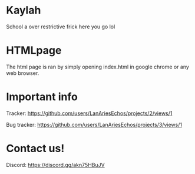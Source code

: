 # Kaylah
School a over restrictive frick here you go lol



# HTMLpage
The html page is ran by simply opening index.html in google chrome or any web browser.




# Important info

Tracker:
https://github.com/users/LanAriesEchos/projects/2/views/1

Bug tracker:
https://github.com/users/LanAriesEchos/projects/3/views/1

# Contact us!

Discord:
https://discord.gg/akn75HBuJV
